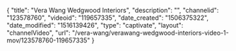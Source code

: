 {
    "title": "Vera Wang Wedgwood Interiors",
    "description": "",
    "channelid": "123578760",
    "videoid": "119657335",
    "date_created": "1506375322",
    "date_modified": "1516139426",
    "type": "captivate",
    "layout": "channelVideo",
    "url": "\/vera-wang\/verawang-wedgwood-interiors-video-1-mov\/123578760-119657335"
}